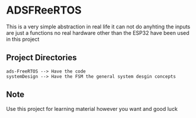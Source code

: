 # ADSFReeRTOS
This is a very simple abstraction in real life it can not do anyhting the inputs are just a functions no real hardware other than the ESP32 have been used in this project

## Project Directories
`ads-FreeRTOS --> Have the code`
<br>
`systemDesign --> Have the FSM the general system desgin concepts `

## Note
Use this project for learning material however you want and good luck 
